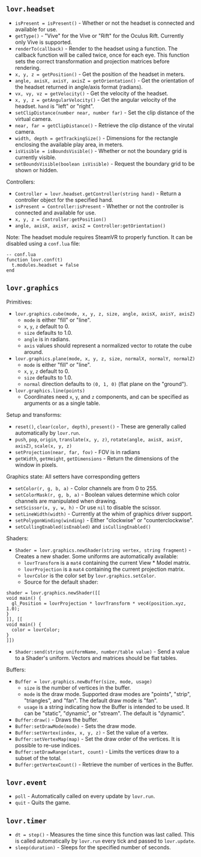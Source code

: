 `lovr.headset`
---

- `isPresent = isPresent()` - Whether or not the headset is connected and available for use.
- `getType()` - "Vive" for the Vive or "Rift" for the Oculus Rift.  Currently only Vive is
  supported.
- `renderTo(callback)` - Render to the headset using a function.  The callback function will be
  called twice, once for each eye.  This function sets the correct transformation and projection
  matrices before rendering.
- `x, y, z = getPosition()` - Get the position of the headset in meters.
- `angle, axisX, axisY, axisZ = getOrientation()` - Get the orientation of the headset returned in
  angle/axis format (radians).
- `vx, vy, vz = getVelocity()` - Get the velocity of the headset.
- `x, y, z = getAngularVelocity()` - Get the angular velocity of the headset.
  `hand` is "left" or "right".
- `setClipDistance(number near, number far)` - Set the clip distance of the virtual camera.
- `near, far = getClipDistance()` - Retrieve the clip distance of the virutal camera.
- `width, depth = getTrackingSize()` - Dimensions for the rectangle enclosing the available play
  area, in meters.
- `isVisible = isBoundsVisible()` - Whether or not the boundary grid is currently visible.
- `setBoundsVisible(boolean isVisible)` - Request the boundary grid to be shown or hidden.

Controllers:

- `Controller = lovr.headset.getController(string hand)` - Return a controller object for the specified hand.
- `isPresent = Controller:isPresent` - Whether or not the controller is connected and available for
  use.
- `x, y, z = Controller:getPosition()`
- `angle, axisX, axisY, axisZ = Controller:getOrientation()`

Note: The headset module requires SteamVR to properly function.  It can be disabled using a
`conf.lua` file:

```
-- conf.lua
function lovr.conf(t)
  t.modules.headset = false
end
```

`lovr.graphics`
---

Primitives:

- `lovr.graphics.cube(mode, x, y, z, size, angle, axisX, axisY, axisZ)`
  - `mode` is either "fill" or "line".
  - `x`, `y`, `z` default to 0.
  - `size` defaults to 1.0.
  - `angle` is in radians.
  - `axis` values should represent a normalized vector to rotate the cube around.
- `lovr.graphics.plane(mode, x, y, z, size, normalX, normalY, normalZ)`
  - `mode` is either "fill" or "line".
  - `x`, `y`, `z` default to 0.
  - `size` defaults to 1.0.
  - `normal` direction defaults to `(0, 1, 0)` (flat plane on the "ground").
- `lovr.graphics.line(points)`
  - Coordinates need `x`, `y`, and `z` components, and can be specified as arguments or as a single
    table.

Setup and transforms:

- `reset()`, `clear(color, depth)`, `present()` - These are generally called automatically by
  `lovr.run`.
- `push`, `pop`, `origin`, `translate(x, y, z)`, `rotate(angle, axisX, axisY, axisZ)`, `scale(x, y, z)`
- `setProjection(near, far, fov)` - FOV is in radians
- `getWidth`, `getHeight`, `getDimensions` - Return the dimensions of the window in pixels.

Graphics state: All setters have corresponding getters

- `setColor(r, g, b, a)` - Color channels are from 0 to 255.
- `setColorMask(r, g, b, a)` - Boolean values determine which color channels are manipulated when
  drawing.
- `setScissor(x, y, w, h)` - Or use `nil` to disable the scissor.
- `setLineWidth(width)` - Currently at the whim of graphics driver support.
- `setPolygonWinding(winding)` - Either "clockwise" or "counterclockwise".
- `setCullingEnabled(isEnabled)` and `isCullingEnabled()`

Shaders:

- `Shader = lovr.graphics.newShader(string vertex, string fragment)` - Creates a new shader.  Some
  uniforms are automatically available:
  - `lovrTransform` is a `mat4` containing the current View * Model matrix.
  - `lovrProjection` is a `mat4` containing the current projection matrix.
  - `lovrColor` is the color set by `lovr.graphics.setColor`.
  - Source for the default shader:

```
shader = lovr.graphics.newShader([[
void main() {
  gl_Position = lovrProjection * lovrTransform * vec4(position.xyz, 1.0);
}
]], [[
void main() {
  color = lovrColor;
}
]])
```

- `Shader:send(string uniformName, number/table value)` - Send a value to a Shader's uniform. Vectors and
  matrices should be flat tables.

Buffers:

- `Buffer = lovr.graphics.newBuffer(size, mode, usage)`
  - `size` is the number of vertices in the buffer.
  - `mode` is the draw mode.  Supported draw modes are "points", "strip", "triangles", and "fan".
    The default draw mode is "fan".
  - `usage` is a string indicating how the Buffer is intended to be used.  It can be "static",
    "dynamic", or "stream".  The default is "dynamic".
- `Buffer:draw()` - Draws the buffer.
- `Buffer:setDrawMode(mode)` - Sets the draw mode.
- `Buffer:setVertex(index, x, y, z)` - Set the value of a vertex.
- `Buffer:setVertexMap(map)` - Set the draw order of the vertices.  It is possible to re-use
  indices.
- `Buffer:setDrawRange(start, count)` - Limits the vertices draw to a subset of the total.
- `Buffer:getVertexCount()` - Retrieve the number of vertices in the Buffer.

`lovr.event`
---

- `poll` - Automatically called on every update by `lovr.run`.
- `quit` - Quits the game.

`lovr.timer`
---

- `dt = step()` - Measures the time since this function was last called.  This is called
  automatically by `lovr.run` every tick and passed to `lovr.update`.
- `sleep(duration)` - Sleeps for the specified  number of seconds.
